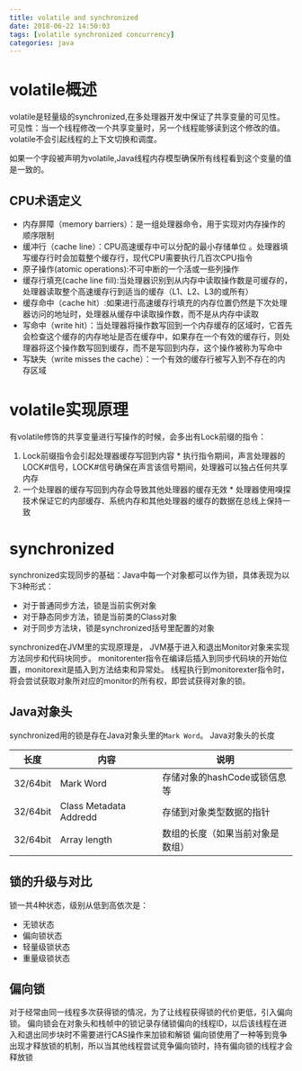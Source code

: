 ```yaml
---
title: volatile and synchronized
date: 2018-06-22 14:50:03
tags: [volatile synchronized concurrency]
categories: java
---
```

# volatile概述
volatile是轻量级的synchronized,在多处理器开发中保证了共享变量的可见性。
可见性：当一个线程修改一个共享变量时，另一个线程能够读到这个修改的值。
volatile不会引起线程的上下文切换和调度。

如果一个字段被声明为volatile,Java线程内存模型确保所有线程看到这个变量的值是一致的。

## CPU术语定义
* 内存屏障（memory barriers）：是一组处理器命令，用于实现对内存操作的顺序限制
* 缓冲行（cache line）：CPU高速缓存中可以分配的最小存储单位 。处理器填写缓存行时会加载整个缓存行，现代CPU需要执行几百次CPU指令
* 原子操作(atomic operations):不可中断的一个活或一些列操作
* 缓存行填充(cache line fill):当处理器识别到从内存中读取操作数是可缓存的，处理器读取整个高速缓存行到适当的缓存（L1、L2、L3的或所有）
* 缓存命中（cache hit）:如果进行高速缓存行填充的内存位置仍然是下次处理器访问的地址时，处理器从缓存中读取操作数，而不是从内存中读取
* 写命中（write hit）：当处理器将操作数写回到一个内存缓存的区域时，它首先会检查这个缓存的内存地址是否在缓存中，如果存在一个有效的缓存行，则处理器将这个操作数写回到缓存，而不是写回到内存，这个操作被称为写命中
* 写缺失（write misses the cache）：一个有效的缓存行被写入到不存在的内存区域

# volatile实现原理
有volatile修饰的共享变量进行写操作的时候，会多出有Lock前缀的指令：
  1. Lock前缀指令会引起处理器缓存写回到内容
    * 执行指令期间，声言处理器的LOCK#信号，LOCK#信号确保在声言该信号期间，处理器可以独占任何共享内存
  2. 一个处理器的缓存写回到内存会导致其他处理器的缓存无效
    *  处理器使用嗅探技术保证它的内部缓存、系统内存和其他处理器的缓存的数据在总线上保持一致

<!--more-->

# synchronized
synchronized实现同步的基础：Java中每一个对象都可以作为锁，具体表现为以下3种形式：
  * 对于普通同步方法，锁是当前实例对象
  * 对于静态同步方法，锁是当前类的Class对象
  * 对于同步方法块，锁是synchronized括号里配置的对象

synchronized在JVM里的实现原理是， JVM基于进入和退出Monitor对象来实现方法同步和代码块同步。
monitorenter指令在编译后插入到同步代码块的开始位置，monitorexit是插入到方法结束和异常处。
线程执行到monitorexter指令时，将会尝试获取对象所对应的monitor的所有权，即尝试获得对象的锁。



## Java对象头
synchronized用的锁是存在Java对象头里的`Mark Word`。
Java对象头的长度

| 长度     | 内容                   | 说明                             |
| -------- | ---------------------- | -------------------------------- |
| 32/64bit | Mark Word              | 存储对象的hashCode或锁信息等     |
| 32/64bit | Class Metadata Addredd | 存储到对象类型数据的指针         |
| 32/64bit | Array length           | 数组的长度（如果当前对象是数组） |

## 锁的升级与对比
锁一共4种状态，级别从低到高依次是：
* 无锁状态
* 偏向锁状态
* 轻量级锁状态
* 重量级锁状态

## 偏向锁
对于经常由同一线程多次获得锁的情况，为了让线程获得锁的代价更低，引入偏向锁。
偏向锁会在对象头和栈帧中的锁记录存储锁偏向的线程ID，以后该线程在进入和退出同步块时不需要进行CAS操作来加锁和解锁
偏向锁使用了一种等到竞争出现才释放锁的机制，所以当其他线程尝试竞争偏向锁时，持有偏向锁的线程才会释放锁
